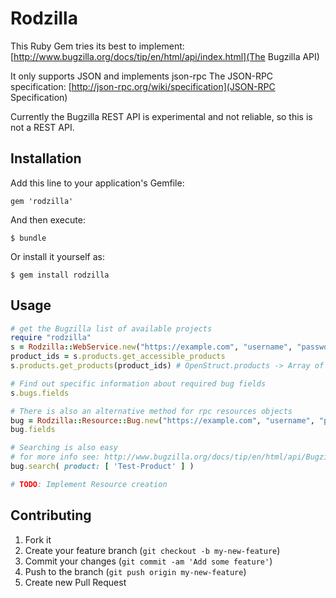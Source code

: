 # Rodzilla

This Ruby Gem tries its best to implement: [http://www.bugzilla.org/docs/tip/en/html/api/index.html](The Bugzilla API)

It only supports JSON and implements json-rpc
The JSON-RPC specification: [http://json-rpc.org/wiki/specification](JSON-RPC Specification)

Currently the Bugzilla REST API is experimental and not reliable, so this is not a REST API.

## Installation

Add this line to your application's Gemfile:

    gem 'rodzilla'

And then execute:

    $ bundle

Or install it yourself as:

    $ gem install rodzilla

## Usage

````ruby
# get the Bugzilla list of available projects
require "rodzilla"
s = Rodzilla::WebService.new("https://example.com", "username", "password")
product_ids = s.products.get_accessible_products
s.products.get_products(product_ids) # OpenStruct.products -> Array of all products with names and extra info

# Find out specific information about required bug fields
s.bugs.fields

# There is also an alternative method for rpc resources objects
bug = Rodzilla::Resource::Bug.new("https://example.com", "username", "password", :json )
bug.fields

# Searching is also easy
# for more info see: http://www.bugzilla.org/docs/tip/en/html/api/Bugzilla/WebService/Bug.html#search
bug.search( product: [ 'Test-Product' ] )

# TODO: Implement Resource creation

````

## Contributing

1. Fork it
2. Create your feature branch (`git checkout -b my-new-feature`)
3. Commit your changes (`git commit -am 'Add some feature'`)
4. Push to the branch (`git push origin my-new-feature`)
5. Create new Pull Request
